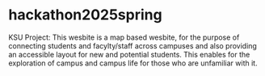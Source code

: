 # hackathon2025spring
KSU Project:
This wesbite is a map based wesbite, for the purpose of connecting students and facylty/staff across campuses and also providing an accessible layout for new and potential students. This enables for the exploration of campus and campus life for those who are unfamiliar with it.
